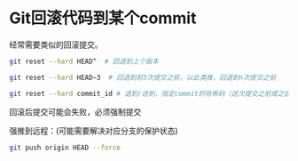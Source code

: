 # Git回滚代码到某个commit

经常需要类似的回滚提交。

```bash
git reset --hard HEAD^  # 回退到上个版本
```

```bash
git reset --hard HEAD~3  # 回退到前3次提交之前，以此类推，回退到n次提交之前
```

```bash
git reset --hard commit_id # 退到/进到，指定commit的哈希码（这次提交之前或之后的提交都会回滚）
```

回滚后提交可能会失败，必须强制提交

强推到远程：(可能需要解决对应分支的保护状态)
```bash
git push origin HEAD --force
```
